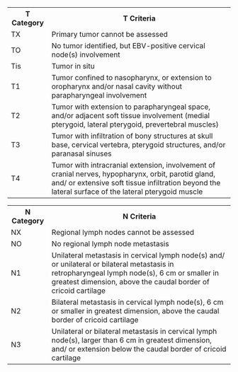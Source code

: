 <table>
<tr>
<th>T Category</th>
<th>T Criteria</th>
</tr>
<tr>
<td>TX</td>
<td>Primary tumor cannot be assessed</td>
</tr>
<tr>
<td>TO</td>
<td>No tumor identified, but EBV-positive cervical node(s) involvement</td>
</tr>
<tr>
<td>Tis</td>
<td>Tumor in situ</td>
</tr>
<tr>
<td>T1</td>
<td>Tumor confined to nasopharynx, or extension to oropharynx and/or nasal cavity without parapharyngeal involvement</td>
</tr>
<tr>
<td>T2</td>
<td>Tumor with extension to parapharyngeal space, and/or adjacent soft tissue involvement (medial pterygoid, lateral pterygoid, prevertebral muscles)</td>
</tr>
<tr>
<td>T3</td>
<td>Tumor with infiltration of bony structures at skull base, cervical vertebra, pterygoid structures, and/or paranasal sinuses</td>
</tr>
<tr>
<td>T4</td>
<td>Tumor with intracranial extension, involvement of cranial nerves, hypopharynx, orbit, parotid gland, and/ or extensive soft tissue infiltration beyond the lateral surface of the lateral pterygoid muscle</td>
</tr>
</table><table>
<tr>
<th>N Category</th>
<th>N Criteria</th>
</tr>
<tr>
<td>NX</td>
<td>Regional lymph nodes cannot be assessed</td>
</tr>
<tr>
<td>NO</td>
<td>No regional lymph node metastasis</td>
</tr>
<tr>
<td>N1</td>
<td>Unilateral metastasis in cervical lymph node(s) and/ or unilateral or bilateral metastasis in retropharyngeal lymph node(s), 6 cm or smaller in greatest dimension, above the caudal border of cricoid cartilage</td>
</tr>
<tr>
<td>N2</td>
<td>Bilateral metastasis in cervical lymph node(s), 6 cm or smaller in greatest dimension, above the caudal border of cricoid cartilage</td>
</tr>
<tr>
<td>N3</td>
<td>Unilateral or bilateral metastasis in cervical lymph node(s), larger than 6 cm in greatest dimension, and/ or extension below the caudal border of cricoid cartilage</td>
</tr>
</table>